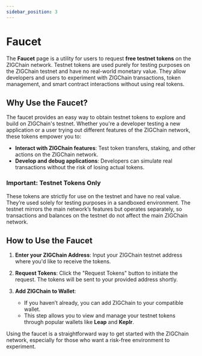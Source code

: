 ```yaml
---
sidebar_position: 3
---
```


# Faucet

The **Faucet** page is a utility for users to request **free testnet tokens** on the ZIGChain network. Testnet tokens are used purely for testing purposes on the ZIGChain testnet and have no real-world monetary value. They allow developers and users to experiment with ZIGChain transactions, token management, and smart contract interactions without using real tokens.

## Why Use the Faucet?

The faucet provides an easy way to obtain testnet tokens to explore and build on ZIGChain's testnet. Whether you're a developer testing a new application or a user trying out different features of the ZIGChain network, these tokens empower you to:

- **Interact with ZIGChain features**: Test token transfers, staking, and other actions on the ZIGChain network.
- **Develop and debug applications**: Developers can simulate real transactions without the risk of losing actual tokens.

### Important: Testnet Tokens Only

These tokens are strictly for use on the testnet and have no real value. They’re used solely for testing purposes in a sandboxed environment. The testnet mirrors the main network’s features but operates separately, so transactions and balances on the testnet do not affect the main ZIGChain network.

## How to Use the Faucet

1. **Enter your ZIGChain Address**: Input your ZIGChain testnet address where you'd like to receive the tokens.
2. **Request Tokens**: Click the "Request Tokens" button to initiate the request. The tokens will be sent to your provided address shortly.

3. **Add ZIGChain to Wallet**:
   - If you haven’t already, you can add ZIGChain to your compatible wallet.
   - This step allows you to view and manage your testnet tokens through popular wallets like **Leap** and **Keplr**.

Using the faucet is a straightforward way to get started with the ZIGChain network, especially for those who want a risk-free environment to experiment.
